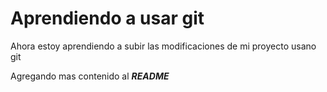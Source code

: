 # Aprendiendo a usar git

Ahora estoy aprendiendo a subir las modificaciones de mi proyecto usano git

Agregando mas contenido al **_README_**
